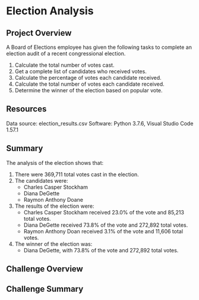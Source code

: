 # Election Analysis

## Project Overview

A Board of Elections employee has given the following tasks to complete an election audit of a recent congressional election.

1. Calculate the total number of votes cast.
2. Get a complete list of candidates who received votes.
3. Calculate the percentage of votes each candidate received.
4. Calculate the total number of votes each candidate received.
5. Determine the winner of the election based on popular vote.

## Resources
Data source: election_results.csv
Software: Python 3.7.6, Visual Studio Code 1.57.1

## Summary

The analysis of the election shows that:
1. There were 369,711 total votes cast in the election.
2. The candidates were:
   - Charles Casper Stockham
   - Diana DeGette
   - Raymon Anthony Doane
3. The results of the election were:
   - Charles Casper Stockham received 23.0% of the vote and 85,213 total votes.
   - Diana DeGette received 73.8% of the vote and 272,892 total votes.
   - Raymon Anthony Doan received 3.1% of the vote and 11,606 total votes.
4. The winner of the election was:
   - Diana DeGette, with 73.8% of the vote and 272,892 total votes.

## Challenge Overview

## Challenge Summary
